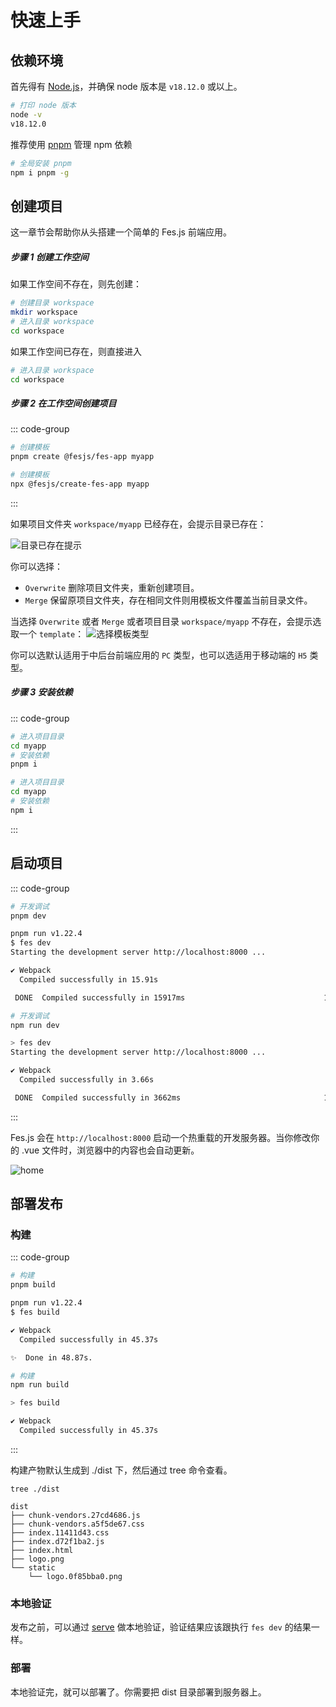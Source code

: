# 快速上手

<script setup>
import { withBase } from 'vitepress'
</script>

## 依赖环境

首先得有 [Node.js](https://nodejs.org/)，并确保 node 版本是 `v18.12.0` 或以上。

```bash
# 打印 node 版本
node -v
v18.12.0
```

推荐使用 [pnpm](https://pnpm.io/installation) 管理 npm 依赖

```bash
# 全局安装 pnpm
npm i pnpm -g
```

## 创建项目

这一章节会帮助你从头搭建一个简单的 Fes.js 前端应用。

##### 步骤 1 创建工作空间

如果工作空间不存在，则先创建：

```bash
# 创建目录 workspace
mkdir workspace
# 进入目录 workspace
cd workspace
```

如果工作空间已存在，则直接进入

```bash
# 进入目录 workspace
cd workspace
```

##### 步骤 2 在工作空间创建项目

::: code-group

```bash [pnpm]
# 创建模板
pnpm create @fesjs/fes-app myapp
```

```bash [npm]
# 创建模板
npx @fesjs/create-fes-app myapp
```

:::

如果项目文件夹 `workspace/myapp` 已经存在，会提示目录已存在：

<img :src="withBase('pickTemplateTip.png')" alt="目录已存在提示">

你可以选择：

-   `Overwrite` 删除项目文件夹，重新创建项目。
-   `Merge` 保留原项目文件夹，存在相同文件则用模板文件覆盖当前目录文件。

当选择 `Overwrite` 或者 `Merge` 或者项目目录 `workspace/myapp` 不存在，会提示选取一个 `template`：
<img :src="withBase('pickTemplate.png')" alt="选择模板类型">

你可以选默认适用于中后台前端应用的 `PC` 类型，也可以选适用于移动端的 `H5` 类型。

##### 步骤 3 安装依赖

::: code-group

```bash [pnpm]
# 进入项目目录
cd myapp
# 安装依赖
pnpm i
```

```bash [npm]
# 进入项目目录
cd myapp
# 安装依赖
npm i
```

:::

## 启动项目

::: code-group

```bash [pnpm]
# 开发调试
pnpm dev

pnpm run v1.22.4
$ fes dev
Starting the development server http://localhost:8000 ...

✔ Webpack
  Compiled successfully in 15.91s

 DONE  Compiled successfully in 15917ms                               11:17:08 AM
```

```bash [npm]
# 开发调试
npm run dev

> fes dev
Starting the development server http://localhost:8000 ...

✔ Webpack
  Compiled successfully in 3.66s

 DONE  Compiled successfully in 3662ms                                11:17:46 AM
```

:::

Fes.js 会在 `http://localhost:8000` 启动一个热重载的开发服务器。当你修改你的 .vue 文件时，浏览器中的内容也会自动更新。

<img :src="withBase('home.png')" alt="home">

## 部署发布

### 构建

::: code-group

```bash [pnpm]
# 构建
pnpm build

pnpm run v1.22.4
$ fes build

✔ Webpack
  Compiled successfully in 45.37s

✨  Done in 48.87s.
```

```bash [npm]
# 构建
npm run build

> fes build

✔ Webpack
  Compiled successfully in 45.37s
```

:::

构建产物默认生成到 ./dist 下，然后通过 tree 命令查看。

```base
tree ./dist

dist
├── chunk-vendors.27cd4686.js
├── chunk-vendors.a5f5de67.css
├── index.11411d43.css
├── index.d72f1ba2.js
├── index.html
├── logo.png
└── static
    └── logo.0f85bba0.png
```

### 本地验证

发布之前，可以通过 [serve](https://github.com/vercel/serve) 做本地验证，验证结果应该跟执行 `fes dev` 的结果一样。

### 部署

本地验证完，就可以部署了。你需要把 dist 目录部署到服务器上。
